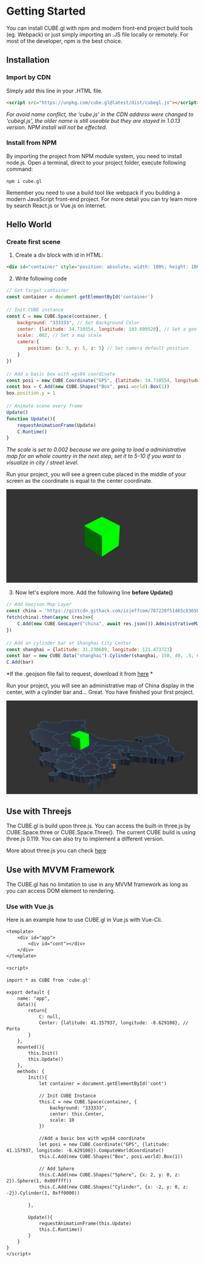# Getting Started

You can install CUBE.gl with npm and modern front-end project build tools (eg. Webpack) or just simply importing an .JS file locally or remotely. For most of the developer, npm is the best choice.

## Installation



### Import by CDN

Simply add this line in your .HTML file.

```html
<script src="https://unpkg.com/cube.gl@latest/dist/cubegl.js"></script>
```



*For avoid name conflict, the 'cube.js' in the CDN address were changed to 'cubegl.js', the older name is still useable but they are stayed in 1.0.13 version. NPM install will not be effected*.



### Install from NPM

By importing the project from NPM module system, you need to install node.js. Open a terminal, direct to your project folder, execute following command:



`npm i cube.gl`



Remember you need to use a build tool like webpack if you building a modern JavaScript front-end project. For more detail you can try learn more by search React.js or Vue.js on internet.



## Hello World



### Create first scene



1. Create a div block with id in HTML:

```html
<div id="container" style="position: absolute; width: 100%; height: 100%;"></div>
```



2. Write following code

```javascript
// Get target container
const container = document.getElementById('container')

// Init CUBE instance
const C = new CUBE.Space(container, {
	background: "333333", // Set Background Color
	center: {latitude: 34.710554, longitude: 103.699520}, // Set a geo location center
	scale: .002, // Set a map scale
	camera:{
		position: {x: 5, y: 5, z: 5} // Set camera default position
	}
})

// Add a basic box with wgs84 coordinate
const posi = new CUBE.Coordinate("GPS", {latitude: 34.710554, longitude: 103.699520}).ComputeWorldCoordinate()
const box = C.Add(new CUBE.Shapes("Box", posi.world).Box(1))
box.position.y = 1

// Animate scene every frame
Update()
function Update(){
    requestAnimationFrame(Update)
    C.Runtime()
}
```

*The scale is set to 0.002 because we are going to load a administrative map for an whole country in the next step, set it to 5-10 if you want to visualize in city / street level.*



Run your project, you will see a green cube placed in the middle of your screen as the coordinate is equal to the center coordinate.



![example-1](../assets/use/example-1.png)



3. Now let's explore more. Add the following line **before Update()**

```javascript
// Add Geojson Map Layer
const china = 'https://gistcdn.githack.com/isjeffcom/787220f51465c8365b4ccc7247a919e7/raw/1afd3f92f64d8dd01534b6831d65de395f07b43e/china.geojson'
fetch(china).then(async (res)=>{
    C.Add(new CUBE.GeoLayer("china", await res.json()).AdministrativeMap({border: true, height: .5}))
})

// Add an cylinder bar at Shanghai City Center
const shanghai = {latitude: 31.230689, longitude: 121.473723}
const bar = new CUBE.Data("shanghai").Cylinder(shanghai, 150, 40, .5, 0xff6600)
C.Add(bar)
```

*If the .geojson file fail to request, download it from [here](https://gist.github.com/isjeffcom/787220f51465c8365b4ccc7247a919e7) * 



Run your project, you will see an administrative map of China display in the center, with a cylinder bar and... Great. You have finished your first project.



![example-2](../assets/use/example-2.png)



## Use with Threejs

The CUBE.gl is build upon three.js. You can access the built-in three.js by CUBE.Space.three or CUBE.Space.Three(). The current CUBE build is using three.js 0.119. You can also try to implement a different version.



More about three.js you can check [here](https://threejs.org)



## Use with MVVM Framework

The CUBE.gl has no limitation to use in any MVVM framework as long as you can access DOM element to rendering. 



### Use with Vue.js

Here is an example how to use CUBE.gl in Vue.js with Vue-Cli.



```vue
<template>
    <div id="app">
        <div id="cont"></div>
    </div>
</template>

<script>

import * as CUBE from 'cube.gl'

export default {
    name: "app",
    data(){
        return{
            C: null,
            Center: {latitude: 41.157937, longitude: -8.629108}, // Porto
        }
    },
    mounted(){
        this.Init()
        this.Update()
    },
    methods: {
        Init(){
            let container = document.getElementById('cont')

            // Init CUBE Instance
            this.C = new CUBE.Space(container, {
                background: "333333", 
                center: this.Center, 
                scale: 10
            })

            //Add a basic box with wgs84 coordinate
            let posi = new CUBE.Coordinate("GPS", {latitude: 41.157937, longitude: -8.629108}).ComputeWorldCoordinate()
            this.C.Add(new CUBE.Shapes("Box", posi.world).Box(1))

            // Add Sphere
            this.C.Add(new CUBE.Shapes("Sphere", {x: 2, y: 0, z: 2}).Sphere(1, 0x00ffff))
            this.C.Add(new CUBE.Shapes("Cylinder", {x: -2, y: 0, z: -2}).Cylinder(1, 0xff0000))

        },

        Update(){
            requestAnimationFrame(this.Update)
            this.C.Runtime()
        }
    }
}
</script>
```











